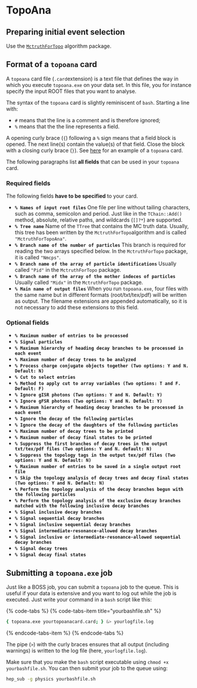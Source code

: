 # TopoAna

## Preparing initial event selection

Use the [`MctruthForTopo`](https://redeboer.github.io/BOSS_Afterburner/classMctruthForTopoAna.html) algorithm package.

## Format of a `topoana` card

A `topoana` card file \(`.card`extension\) is a text file that defines the way in which you execute `topoana.exe` on your data set. In this file, you for instance specify the input ROOT files that you want to analyse.

The syntax of the `topoana` card is slightly reminiscent of `bash`. Starting a line with:

* `#` means that the line is a comment and is therefore ignored;
* `%` means that the the line represents a field.

A opening curly brace \(`{`\) following a `%` sign means that a field block is opened. The next line\(s\) contain the value\(s\) of that field. Close the block with a closing curly brace \(`}`\). See [here](https://github.com/redeboer/BOSS_Afterburner/blob/master/boss/workarea/Analysis/TopoAna/v1.6.9/tutorials/ta1_basics/mixed_topoana.card) for an example of a `topoana` card.

The following paragraphs list **all fields** that can be used in your `topoana` card.

### Required fields

The following fields **have to be specified** to your card.

* **`% Names of input root files`** One file per line without tailing characters, such as comma, semicolon and period. Just like in the `TChain::Add()` method, absolute, relative paths, and wildcards \(`[]?*`\) are supported.
* **`% Tree name`** Name of the `TTree` that contains the MC truth data. Usually, this tree has been written by the `MctruthForTopo`algorithm and is called `"MctruthForTopoAna"`.
* **`% Branch name of the number of particles`** This branch is required for reading the two arrays specified below. In the `MctruthForTopo` package, it is called `"Nmcps"`.
* **`% Branch name of the array of particle identifications`** Usually called `"Pid"` in the `MctruthForTopo` package.
* **`% Branch name of the array of the mother indeces of particles`** Usually called `"Midx"` in the `MctruthForTopo` package.
* **`% Main name of output files`** When you run `topoana.exe`, four files with the same name but in different formats \(root/txt/tex/pdf\) will be written as output. The filename extensions are appended automatically, so it is not necessary to add these extensions to this field.

### Optional fields

* **`% Maximum number of entries to be processed`** 
* **`% Signal particles`** 
* **`% Maximum hierarchy of heading decay branches to be processed in each event`** 
* **`% Maximum number of decay trees to be analyzed`** 
* **`% Process charge conjugate objects together (Two options: Y and N. Default: N)`**
* **`% Cut to select entries`**
* **`% Method to apply cut to array variables (Two options: T and F. Default: F)`**
* **`% Ignore gISR photons (Two options: Y and N. Default: Y)`**
* **`% Ignore gFSR photons (Two options: Y and N. Default: Y)`**
* **`% Maximum hierarchy of heading decay branches to be processed in each event`**
* **`% Ignore the decay of the following particles`**
* **`% Ignore the decay of the daughters of the following particles`**
* **`% Maximum number of decay trees to be printed`**
* **`% Maximum number of decay final states to be printed`**
* **`% Suppress the first branches of decay trees in the output txt/tex/pdf files (Two options: Y and N. default: N)`**
* **`% Suppress the topology tags in the output tex/pdf files (Two options: Y and N. Default: N)`**
* **`% Maximum number of entries to be saved in a single output root file`**
* **`% Skip the topology analysis of decay trees and decay final states (Two options: Y and N. Default: N)`**
* **`% Perform the topology analysis of the decay branches begun with the following particles`**
* **`% Perform the topology analysis of the exclusive decay branches matched with the following inclusive decay branches`**
* **`% Signal inclusive decay branches`**
* **`% Signal sequential decay branches`**
* **`% Signal inclusive sequential decay branches`**
* **`% Signal intermediate-resonance-allowed decay branches`**
* **`% Signal inclusive or intermediate-resonance-allowed sequential decay branches`**
* **`% Signal decay trees`**
* **`% Signal decay final states`**

## Submitting a `topoana.exe` job

Just like a BOSS job, you can submit a `topoana` job to the queue. This is useful if your data is extensive and you want to log out while the job is executed. Just write your command in a `bash` script like this:

{% code-tabs %}
{% code-tabs-item title="yourbashfile.sh" %}
```bash
{ topoana.exe yourtopoanacard.card; } &> yourlogfile.log
```
{% endcode-tabs-item %}
{% endcode-tabs %}

The pipe \(`>`\) with the curly braces ensures that all output \(including warnings\) is written to the log file \(here, `yourlogfile.log`\).

Make sure that you make the `bash` script executable using `chmod +x yourbashfile.sh`. You can then submit your job to the queue using:

```bash
hep_sub -g physics yourbashfile.sh
```


